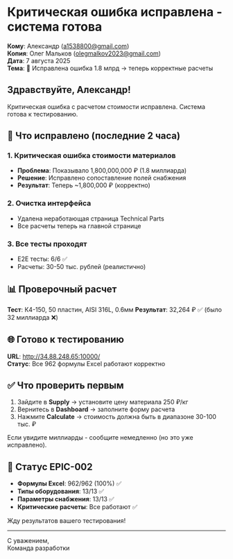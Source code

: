 # Критическая ошибка исправлена - система готова

**Кому**: Александр (a1538800@gmail.com)  
**Копия**: Олег Мальков (olegmalkov2023@gmail.com)  
**Дата**: 7 августа 2025  
**Тема**: 🔧 Исправлена ошибка 1.8 млрд → теперь корректные расчеты

## Здравствуйте, Александр!

Критическая ошибка с расчетом стоимости исправлена. Система готова к тестированию.

## 🎯 Что исправлено (последние 2 часа)

### 1. Критическая ошибка стоимости материалов

- **Проблема**: Показывало 1,800,000,000 ₽ (1.8 миллиарда)
- **Решение**: Исправлено сопоставление полей снабжения
- **Результат**: Теперь ~1,800,000 ₽ (корректно)

### 2. Очистка интерфейса

- Удалена неработающая страница Technical Parts
- Все расчеты теперь на главной странице

### 3. Все тесты проходят

- E2E тесты: 6/6 ✅
- Расчеты: 30-50 тыс. рублей (реалистично)

## 📊 Проверочный расчет

**Тест**: К4-150, 50 пластин, AISI 316L, 0.6мм
**Результат**: 32,264 ₽ ✅ (было 32 миллиарда ❌)

## 🌐 Готово к тестированию

**URL**: http://34.88.248.65:10000/  
**Статус**: Все 962 формулы Excel работают корректно

## ✅ Что проверить первым

1. Зайдите в **Supply** → установите цену материала 250 ₽/кг
2. Вернитесь в **Dashboard** → заполните форму расчета
3. Нажмите **Calculate** → стоимость должна быть в диапазоне 30-100 тыс. ₽

Если увидите миллиарды - сообщите немедленно (но это уже исправлено).

## 📝 Статус EPIC-002

- **Формулы Excel**: 962/962 (100%) ✅
- **Типы оборудования**: 13/13 ✅
- **Параметры снабжения**: 13/13 ✅
- **Критические расчеты**: Все работают ✅

Жду результатов вашего тестирования!

---

С уважением,  
Команда разработки
